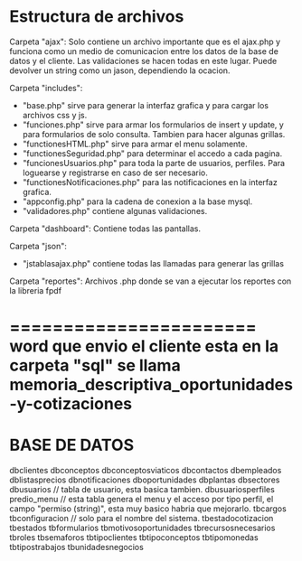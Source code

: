 Estructura de archivos
=======================

Carpeta "ajax":
Solo contiene un archivo importante que es el ajax.php y funciona como un medio de comunicacion entre los datos de la base de datos y el cliente.
Las validaciones se hacen todas en este lugar.
Puede devolver un string como un jason, dependiendo la ocacion.

Carpeta "includes":
- "base.php" sirve para generar la interfaz grafica y para cargar los archivos css y js.
- "funciones.php" sirve para armar los formularios de insert y update, y para formularios de solo consulta. Tambien para hacer algunas grillas.
- "functionesHTML.php" sirve para armar el menu solamente.
- "functionesSeguridad.php" para determinar el accedo a cada pagina.
- "funcionesUsuarios.php" para toda la parte de usuarios, perfiles. Para loguearse y registrarse en caso de ser necesario.
- "functionesNotificaciones.php" para las notificaciones en la interfaz grafica.
- "appconfig.php" para la cadena de conexion a la base mysql.
- "validadores.php" contiene algunas validaciones.

Carpeta "dashboard":
Contiene todas las pantallas.

Carpeta "json":
- "jstablasajax.php" contiene todas las llamadas para generar las grillas

Carpeta "reportes":
Archivos .php donde se van a ejecutar los reportes con la libreria fpdf

=======================
word que envio el cliente esta en la carpeta "sql" se llama memoria_descriptiva_oportunidades-y-cotizaciones
=======================


BASE DE DATOS
=======================

dbclientes
dbconceptos
dbconceptosviaticos
dbcontactos
dbempleados
dblistasprecios
dbnotificaciones
dboportunidades
dbplantas
dbsectores
dbusuarios              // tabla de usuario, esta basica tambien.
dbusuariosperfiles
predio_menu             // esta tabla genera el menu y el acceso por tipo perfil, el campo "permiso (string)", esta muy basico habria que mejorarlo.
tbcargos
tbconfiguracion         // solo para el nombre del sistema.
tbestadocotizacion
tbestados
tbformularios
tbmotivosoportunidades
tbrecursosnecesarios
tbroles
tbsemaforos
tbtipoclientes
tbtipoconceptos
tbtipomonedas
tbtipostrabajos
tbunidadesnegocios
